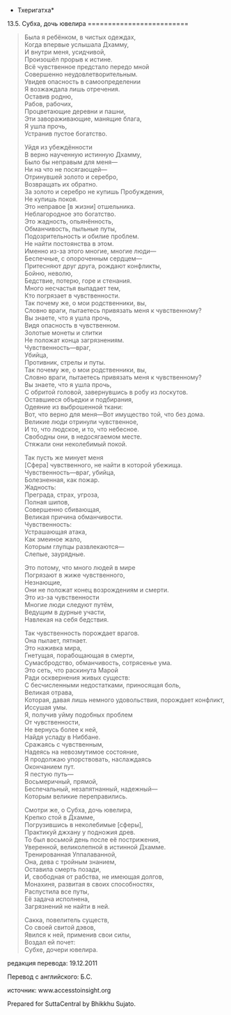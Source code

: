 * Тхеригатха*

13\.5\. Субха, дочь ювелира
\=\=\=\=\=\=\=\=\=\=\=\=\=\=\=\=\=\=\=\=\=\=\=\=\=

> Была я ребёнком, в чистых одеждах,  
> Когда впервые услышала Дхамму,  
> И внутри меня, усидчивой,  
> Произошёл прорыв к истине\.  
> Всё чувственное предстало передо мной  
> Совершенно неудовлетворительным\.  
> Увидев опасность в самоопределении  
> Я возжаждала лишь отречения\.  
> Оставив родню,  
> Рабов, рабочих,  
> Процветающие деревни и пашни,  
> Эти завораживающие, манящие блага,  
> Я ушла прочь,  
> Устранив пустое богатство\.
>
> Уйдя из убеждённости  
> В верно наученную истинную Дхамму,  
> Было бы неправым для меня—  
> Ни на что не посягающей—  
> Отринувшей золото и серебро,  
> Возвращать их обратно\.  
> За золото и серебро не купишь Пробуждения,  
> Не купишь покоя\.  
> Это неправое \[в жизни\] отшельника\.  
> Неблагородное это богатство\.  
> Это жадность, опьянённость,  
> Обманчивость, пыльные путы,  
> Подозрительность и обилие проблем\.  
> Не найти постоянства в этом\.  
> Именно из\-за этого многие, многие люди—  
> Беспечные, с опороченным сердцем—  
> Притесняют друг друга, рождают конфликты,  
> Бойню, неволю,  
> Бедствие, потерю, горе и стенания\.  
> Много несчастья выпадает тем,  
> Кто погрязает в чувственности\.  
> Так почему же, о мои родственники, вы,  
> Словно враги, пытаетесь привязать меня к чувственному?  
> Вы знаете, что я ушла прочь,  
> Видя опасность в чувственном\.  
> Золотые монеты и слитки  
> Не положат конца загрязнениям\.  
> Чувственность—враг,  
> Убийца,  
> Противник, стрелы и путы\.  
> Так почему же, о мои родственники, вы,  
> Словно враги, пытаетесь привязать меня к чувственному?  
> Вы знаете, что я ушла прочь,  
> С обритой головой, завернувшись в робу из лоскутов\.  
> Оставшиеся объедки и подбирания,  
> Одеяние из выброшенной ткани:  
> Вот, что верно для меня—Вот имущество той, что без дома\.  
> Великие люди отринули чувственное,  
> И то, что людское, и то, что небесное\.  
> Свободны они, в недосягаемом месте\.  
> Стяжали они неколебимый покой\.
>
> Так пусть же минует меня  
> \[Сфера\] чувственного, не найти в которой убежища\.  
> Чувственность—враг, убийца,  
> Болезненная, как пожар\.  
> Жадность:  
> Преграда, страх, угроза,  
> Полная шипов,  
> Совершенно сбивающая,  
> Великая причина обманчивости\.  
> Чувственность:  
> Устрашающая атака,  
> Как змеиное жало,  
> Которым глупцы развлекаются—  
> Слепые, заурядные\.
>
> Это потому, что много людей в мире  
> Погрязают в жиже чувственного,  
> Незнающие,  
> Они не положат конец возрождениям и смерти\.  
> Это из\-за чувственности  
> Многие люди следуют путём,  
> Ведущим в дурные участи,  
> Навлекая на себя бедствия\.
>
> Так чувственность порождает врагов\.  
> Она пылает, пятнает\.  
> Это наживка мира,  
> Гнетущая, порабощающая в смерти,  
> Сумасбродство, обманчивость, сотрясенье ума\.  
> Это сеть, что раскинута Марой  
> Ради осквернения живых существ:  
> С бесчисленными недостатками, приносящая боль,  
> Великая отрава,  
> Которая, давая лишь немного удовольствия, порождает конфликт,  
> Иссушая умы\.  
> Я, получив уйму подобных проблем  
> От чувственности,  
> Не вернусь более к ней,  
> Найдя усладу в Ниббане\.  
> Сражаясь с чувственным,  
> Надеясь на невозмутимое состояние,  
> Я продолжаю упорствовать, наслаждаясь  
> Окончанием пут\.  
> Я пестую путь—  
> Восьмеричный, прямой,  
> Беспечальный, незапятнанный, надежный—  
> Которым великие переправились\.
>
> Смотри же, о Субха, дочь ювелира,  
> Крепко стой в Дхамме,  
> Погрузившись в неколебимые \[сферы\],  
> Практикуй джхану у подножия древ\.  
> То был восьмой день после её пострижения,  
> Уверенной, великолепной в истинной Дхамме\.  
> Тренированная Уппалаванной,  
> Она, дева с тройным знанием,  
> Оставила смерть позади,  
> И, свободная от рабства, не имеющая долгов,  
> Монахиня, развитая в своих способностях,  
> Распустила все путы,  
> Её задача исполнена,  
> Загрязнений не найти в ней\.
>
> Сакка, повелитель существ,  
> Со своей свитой дэвов,  
> Явился к ней, применив свои силы,  
> Воздал ей почет:  
> Субхе, дочери ювелира\.

редакция перевода: 19\.12\.2011

Перевод с английского: Б\.С\.

источник: www\.accesstoinsight\.org

Prepared for SuttaCentral by Bhikkhu Sujato\.